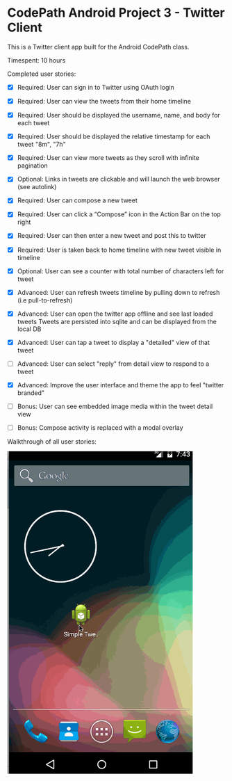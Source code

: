 CodePath Android Project 3 - Twitter Client
=====================

This is a Twitter client app built for the Android CodePath class.

Timespent: 10 hours

Completed user stories:

* [x] Required: User can sign in to Twitter using OAuth login
* [x] Required: User can view the tweets from their home timeline
* [x] Required: User should be displayed the username, name, and body for each tweet
* [x] Required: User should be displayed the relative timestamp for each tweet "8m", "7h"
* [x] Required: User can view more tweets as they scroll with infinite pagination
* [x] Optional: Links in tweets are clickable and will launch the web browser (see autolink)
* [x] Required: User can compose a new tweet
* [x] Required: User can click a “Compose” icon in the Action Bar on the top right
* [x] Required: User can then enter a new tweet and post this to twitter
* [x] Required: User is taken back to home timeline with new tweet visible in timeline
* [x] Optional: User can see a counter with total number of characters left for tweet

* [x] Advanced: User can refresh tweets timeline by pulling down to refresh (i.e pull-to-refresh)
* [x] Advanced: User can open the twitter app offline and see last loaded tweets
Tweets are persisted into sqlite and can be displayed from the local DB
* [x] Advanced: User can tap a tweet to display a "detailed" view of that tweet
* [ ] Advanced: User can select "reply" from detail view to respond to a tweet
* [x] Advanced: Improve the user interface and theme the app to feel "twitter branded"
* [ ] Bonus: User can see embedded image media within the tweet detail view
* [ ] Bonus: Compose activity is replaced with a modal overlay

Walkthrough of all user stories:

![Video Walkthrough](project_3.gif)